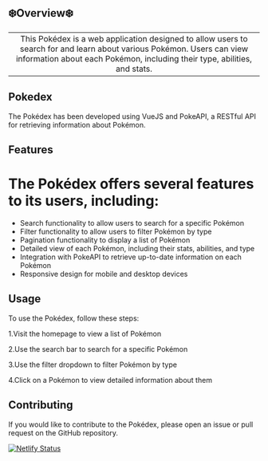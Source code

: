 ## :snowflake:Overview:snowflake:
<table border="0">
    <tr>
        <td align="center">
This Pokédex is a web application designed to allow users to search for and learn about various Pokémon. Users can view information about each Pokémon, including their type, abilities, and stats.
        </td>
    </tr>
</table>

## Pokedex
The Pokédex has been developed using VueJS and PokeAPI, a RESTful API for retrieving information about Pokémon.

## Features
# The Pokédex offers several features to its users, including:

- Search functionality to allow users to search for a specific Pokémon
- Filter functionality to allow users to filter Pokémon by type
- Pagination functionality to display a list of Pokémon
- Detailed view of each Pokémon, including their stats, abilities, and type
- Integration with PokeAPI to retrieve up-to-date information on each Pokémon
- Responsive design for mobile and desktop devices

## Usage
To use the Pokédex, follow these steps:

1.Visit the homepage to view a list of Pokémon

2.Use the search bar to search for a specific Pokémon

3.Use the filter dropdown to filter Pokémon by type

4.Click on a Pokémon to view detailed information about them

## Contributing
If you would like to contribute to the Pokédex, please open an issue or pull request on the GitHub repository.

[![Netlify Status](https://api.netlify.com/api/v1/badges/e3ae8969-fe26-4114-ae3d-ec979964f84d/deploy-status)](https://app.netlify.com/sites/pokedex-challenge-nkyu/deploys)
